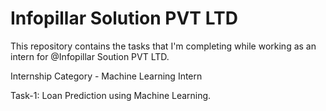 # Infopillar Solution PVT LTD

This repository contains the tasks that I'm completing while working as an intern for @Infopillar Soution PVT LTD.

Internship Category - Machine Learning Intern

Task-1: Loan Prediction using Machine Learning.
